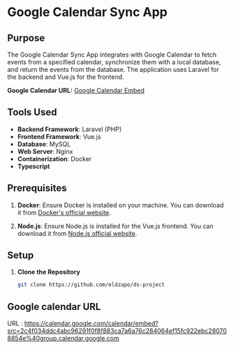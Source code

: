 # Google Calendar Sync App

## Purpose

The Google Calendar Sync App integrates with Google Calendar to fetch events from a specified calendar, synchronize them with a local database, and return the events from the database. The application uses Laravel for the backend and Vue.js for the frontend.

**Google Calendar URL:** [Google Calendar Embed](https://calendar.google.com/calendar/embed?src=2c4f034ddc4abc96291f0f8f883ca7a6a76c284064ef15fc922ebc280708854e%40group.calendar.google.com)

## Tools Used

- **Backend Framework**: Laravel (PHP)
- **Frontend Framework**: Vue.js
- **Database**: MySQL
- **Web Server**: Nginx
- **Containerization**: Docker
- **Typescript**

## Prerequisites

1. **Docker**: Ensure Docker is installed on your machine. You can download it from [Docker's official website](https://www.docker.com/products/docker-desktop).

2. **Node.js**: Ensure Node.js is installed for the Vue.js frontend. You can download it from [Node.js official website](https://nodejs.org/).

## Setup

1. **Clone the Repository**

   ```bash
   git clone https://github.com/eldzapo/ds-project

## Google calendar URL 

URL : https://calendar.google.com/calendar/embed?src=2c4f034ddc4abc96291f0f8f883ca7a6a76c284064ef15fc922ebc280708854e%40group.calendar.google.com

